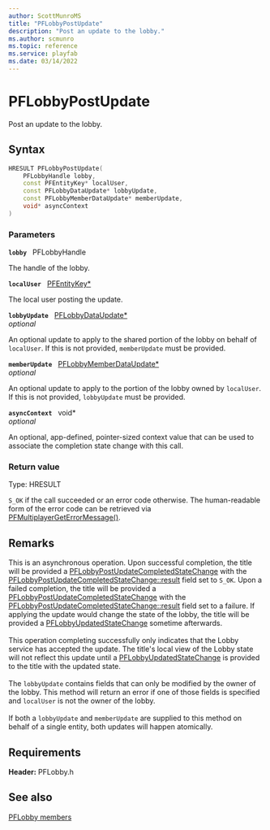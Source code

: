 ```yaml
---
author: ScottMunroMS
title: "PFLobbyPostUpdate"
description: "Post an update to the lobby."
ms.author: scmunro
ms.topic: reference
ms.service: playfab
ms.date: 03/14/2022
---
```


# PFLobbyPostUpdate  

Post an update to the lobby.  

## Syntax  
  
```cpp
HRESULT PFLobbyPostUpdate(  
    PFLobbyHandle lobby,  
    const PFEntityKey* localUser,  
    const PFLobbyDataUpdate* lobbyUpdate,  
    const PFLobbyMemberDataUpdate* memberUpdate,  
    void* asyncContext  
)  
```  
  
### Parameters  
  
**`lobby`** &nbsp; PFLobbyHandle  
  
The handle of the lobby.  
  
**`localUser`** &nbsp; [PFEntityKey*](../../pfmultiplayer/pfentitykey_clientsdk.md)  
  
The local user posting the update.  
  
**`lobbyUpdate`** &nbsp; [PFLobbyDataUpdate*](../structs/pflobbydataupdate.md)  
*optional*  
  
An optional update to apply to the shared portion of the lobby on behalf of `localUser`. If this is not provided, `memberUpdate` must be provided.  
  
**`memberUpdate`** &nbsp; [PFLobbyMemberDataUpdate*](../structs/pflobbymemberdataupdate.md)  
*optional*  
  
An optional update to apply to the portion of the lobby owned by `localUser`. If this is not provided, `lobbyUpdate` must be provided.  
  
**`asyncContext`** &nbsp; void*  
*optional*  
  
An optional, app-defined, pointer-sized context value that can be used to associate the completion state change with this call.  
  
  
### Return value
Type: HRESULT
  
```S_OK``` if the call succeeded or an error code otherwise. The human-readable form of the error code can be retrieved via [PFMultiplayerGetErrorMessage()](../../pfmultiplayer/functions/pfmultiplayergeterrormessage.md).
  
## Remarks  
  
This is an asynchronous operation. Upon successful completion, the title will be provided a [PFLobbyPostUpdateCompletedStateChange](../structs/pflobbypostupdatecompletedstatechange.md) with the [PFLobbyPostUpdateCompletedStateChange::result](../structs/pflobbypostupdatecompletedstatechange.md) field set to ```S_OK```. Upon a failed completion, the title will be provided a [PFLobbyPostUpdateCompletedStateChange](../structs/pflobbypostupdatecompletedstatechange.md) with the [PFLobbyPostUpdateCompletedStateChange::result](../structs/pflobbypostupdatecompletedstatechange.md) field set to a failure. If applying the update would change the state of the lobby, the title will be provided a [PFLobbyUpdatedStateChange](../structs/pflobbyupdatedstatechange.md) sometime afterwards. <br /><br /> This operation completing successfully only indicates that the Lobby service has accepted the update. The title's local view of the Lobby state will not reflect this update until a [PFLobbyUpdatedStateChange](../structs/pflobbyupdatedstatechange.md) is provided to the title with the updated state.   <br /><br /> The `lobbyUpdate` contains fields that can only be modified by the owner of the lobby. This method will return an error if one of those fields is specified and `localUser` is not the owner of the lobby.   <br /><br /> If both a `lobbyUpdate` and `memberUpdate` are supplied to this method on behalf of a single entity, both updates will happen atomically.
  
## Requirements  
  
**Header:** PFLobby.h
  
## See also  
[PFLobby members](../pflobby_members.md)  

  
  
